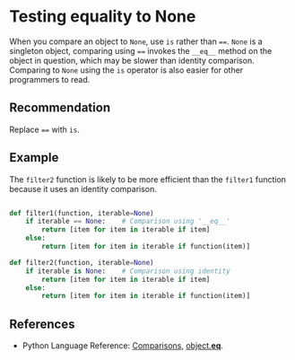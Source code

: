 # Testing equality to None
When you compare an object to `None`, use `is` rather than `==`. `None` is a singleton object, comparing using `==` invokes the `__eq__` method on the object in question, which may be slower than identity comparison. Comparing to `None` using the `is` operator is also easier for other programmers to read.


## Recommendation
Replace `==` with `is`.


## Example
The `filter2` function is likely to be more efficient than the `filter1` function because it uses an identity comparison.


```python

def filter1(function, iterable=None)
    if iterable == None:    # Comparison using '__eq__'
        return [item for item in iterable if item]
    else:
        return [item for item in iterable if function(item)]

def filter2(function, iterable=None)
    if iterable is None:    # Comparison using identity
        return [item for item in iterable if item]
    else:
        return [item for item in iterable if function(item)]

```

## References
* Python Language Reference: [Comparisons](http://docs.python.org/reference/expressions.html#is), [object.__eq__](http://docs.python.org/reference/datamodel.html#object.__eq__).
